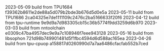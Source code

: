 2023-05-09
build from TPU1684     f39362b8611e2de88a5d079b2bde3b676d5d0e5a
2023-05-11
build from TPU1686     2ca04325e7de1111109c2476c2ba5166633f20f6
2023-04-12
build from tpu-runtime 9e9d9a7d983305cb15c36b5774f9dd3259d6b970
2023-03-03
build from nntoolchain e0309c47ba4957dec9e9a7c108946f7eee943128
2023-05-16
build from libsophon   721d98b749901481d5f1fbc4594d6d588ac165ea
2023-04-26
build from tpu-cpuop   a158817d0260990d7a7aa6486cfacfab552b7ced
